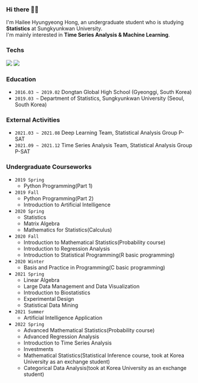 ### Hi there 👋🏻
I'm Hailee Hyungyeong Hong, an undergraduate student who is studying **Statistics** at Sungkyunkwan University.  
I'm mainly interested in **Time Series Analysis & Machine Learning**.  

### Techs
<img src="https://img.shields.io/badge/R-276DC3?style=flat-square&logo=R&logoColor=white"/></a>
<img src="https://img.shields.io/badge/Python-3776AB?style=flat-square&logo=Python&logoColor=white"/></a>

### Education
- ```2016.03 ~ 2019.02``` Dongtan Global High School (Gyeonggi, South Korea) <br/>
- ```2019.03 ~``` Department of Statistics, Sungkyunkwan University (Seoul, South Korea) <br/>

### External Activities
- ```2021.03 ~ 2021.08``` Deep Learning Team, Statistical Analysis Group P-SAT <br/>
- ```2021.09 ~ 2021.12``` Time Series Analysis Team, Statistical Analysis Group P-SAT <br/>

### Undergraduate Courseworks
- ```2019 Spring``` 
  - Python Programming(Part 1)
- ```2019 Fall```
  - Python Programming(Part 2)
  - Introduction to Artificial Intelligence
- ```2020 Spring``` 
  - Statistics
  - Matrix Algebra
  - Mathematics for Statistics(Calculus)
- ```2020 Fall```
  - Introduction to Mathematical Statistics(Probability course)
  - Introduction to Regression Analysis
  - Introduction to Statistical Programming(R basic programming)
- ```2020 Winter```
  - Basis and Practice in Programming(C basic programming)
- ```2021 Spring```
  - Linear Algebra
  - Large Data Management and Data Visualization
  - Introduction to Biostatistics
  - Experimental Design
  - Statistical Data Mining
- ```2021 Summer```
  - Artificial Intelligence Application
- ```2022 Spring```
  - Advanced Mathematical Statistics(Probability course)
  - Advanced Regression Analysis
  - Introduction to Time Series Analysis
  - Investments
  - Mathematical Statistics(Statistical Inference course, took at Korea University as an exchange student)
  - Categorical Data Analysis(took at Korea University as an exchange student)
